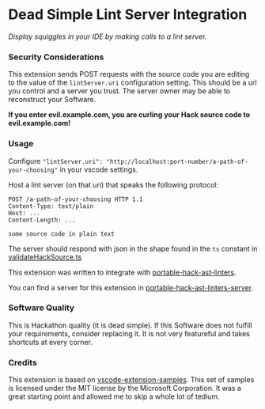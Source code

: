 # Dead Simple Lint Server Integration

_Display squiggles in your IDE by making calls to a lint server._

### Security Considerations

This extension sends POST requests with the source code you are editing to
the value of the `lintServer.uri` configuration setting. This should be a url
you control and a server you trust. The server owner may be able to reconstruct
your Software.

**If you enter evil.example.com, you are curling your Hack source code to evil.example.com!**

### Usage

Configure `"lintServer.uri": "http://localhost:port-number/a-path-of-your-choosing"` in your vscode settings.

Host a lint server (on that uri) that speaks the following protocol:

```HTTP
POST /a-path-of-your-choosing HTTP 1.1
Content-Type: text/plain
Host: ...
Content-Length: ...

some source code in plain text
```

The server should respond with json in the shape found in the `ts` constant in
[validateHackSource.ts](server/src/validateHackSource.ts)

This extension was written to integrate with [portable-hack-ast-linters](https://github.com/hershel-theodore-layton/portable-hack-ast-linters).

You can find a server for this extension in [portable-hack-ast-linters-server](https://github.com/hershel-theodore-layton/portable-hack-ast-linters-server/blob/master/src/main.hack).

### Software Quality

This is Hackathon quality (it is dead simple). If this Software does not fulfill
your requirements, consider replacing it. It is not very featureful and
takes shortcuts at every corner.

### Credits

This extension is based on [vscode-extension-samples](https://github.com/microsoft/vscode-extension-samples).
This set of samples is licensed under the MIT license by the Microsoft Corporation.
It was a great starting point and allowed me to skip a whole lot of tedium.

